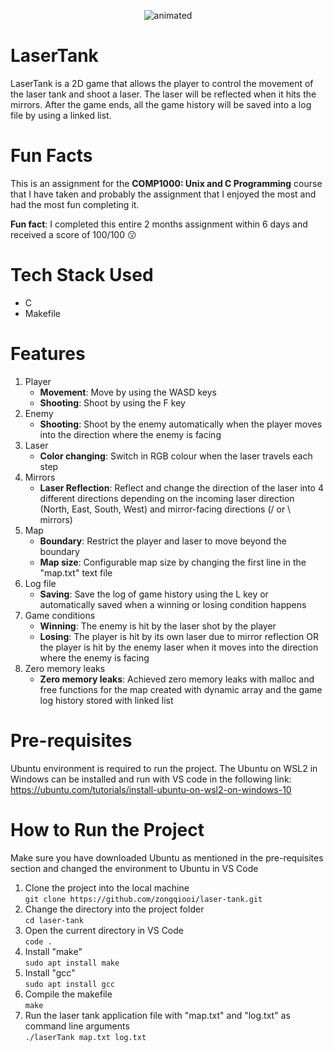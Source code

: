 <p align="center">
  <img src="https://github.com/zongqiooi/laser-tank/assets/95561298/e0d83e60-406d-49d5-a04b-10d4f088ca66" alt="animated" />
</p>

# LaserTank
LaserTank is a 2D game that allows the player to control the movement of the laser tank and shoot a laser. The laser will be reflected when it hits the mirrors. After the game ends, all the game history will be saved into a log file by using a linked list. 

# Fun Facts 
This is an assignment for the <strong>COMP1000: Unix and C Programming</strong> course that I have taken and probably the assignment that I enjoyed the most and had the most fun completing it. 

<strong>Fun fact</strong>: I completed this entire 2 months assignment within 6 days and received a score of 100/100 😗

# Tech Stack Used
- C
- Makefile 

# Features  
1) Player
    * **Movement**: Move by using the WASD keys 
    * **Shooting**: Shoot by using the F key 
2) Enemy
    * **Shooting**: Shoot by the enemy automatically when the player moves into the direction where the enemy is facing
3) Laser
    * **Color changing**: Switch in RGB colour when the laser travels each step
4) Mirrors
    * **Laser Reflection**: Reflect and change the direction of the laser into 4 different directions depending on the incoming laser direction (North, East, South, West) and mirror-facing directions (/ or \ mirrors)
5) Map
    * **Boundary**: Restrict the player and laser to move beyond the boundary
    * **Map size**: Configurable map size by changing the first line in the "map.txt" text file
6) Log file
    * **Saving**: Save the log of game history using the L key or automatically saved when a winning or losing condition happens
7) Game conditions
    * **Winning**: The enemy is hit by the laser shot by the player
    * **Losing**: The player is hit by its own laser due to mirror reflection OR the player is hit by the enemy laser when it moves into the direction where the enemy is facing
8) Zero memory leaks
    * **Zero memory leaks**: Achieved zero memory leaks with malloc and free functions for the map created with dynamic array and the game log history stored with linked list
   
# Pre-requisites 
Ubuntu environment is required to run the project. The Ubuntu on WSL2 in Windows can be installed and run with VS code in the following link: https://ubuntu.com/tutorials/install-ubuntu-on-wsl2-on-windows-10

# How to Run the Project 
Make sure you have downloaded Ubuntu as mentioned in the pre-requisites section and changed the environment to Ubuntu in VS Code     

1. Clone the project into the local machine   
`git clone https://github.com/zongqiooi/laser-tank.git`
2. Change the directory into the project folder    
`cd laser-tank`
3. Open the current directory in VS Code       
`code .` 
4. Install "make"        
`sudo apt install make`
5. Install "gcc"         
`sudo apt install gcc`
6. Compile the makefile        
`make`
7. Run the laser tank application file with "map.txt" and "log.txt" as command line arguments         
`./laserTank map.txt log.txt`

